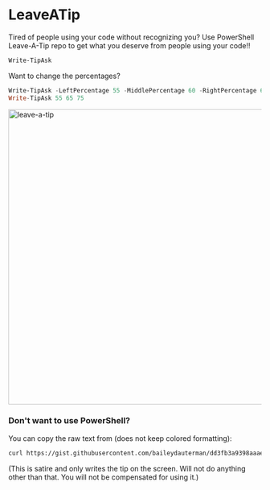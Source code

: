 # LeaveATip
Tired of people using your code without recognizing you? Use PowerShell Leave-A-Tip repo to get what you deserve from people using your code!!

```PowerShell
Write-TipAsk
```

Want to change the percentages?

```PowerShell
Write-TipAsk -LeftPercentage 55 -MiddlePercentage 60 -RightPercentage 65
Write-TipAsk 55 65 75
```

<img width="587" alt="leave-a-tip" src="https://github.com/user-attachments/assets/2cd91c55-2591-45cb-8cb2-60eb58179ab4">

### Don't want to use PowerShell?
You can copy the raw text from (does not keep colored formatting): 

```bash
curl https://gist.githubusercontent.com/baileydauterman/dd3fb3a9398aaaeb55d0d00f66cddb05/raw
```

(This is satire and only writes the tip on the screen. Will not do anything other than that. You will not be compensated for using it.)
